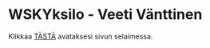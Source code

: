 # WSKYksilo - Veeti Vänttinen

Klikkaa [TÄSTÄ](https://users.metropolia.fi/~veetivan/WSKYksilo/index.html) avataksesi sivun selaimessa.

